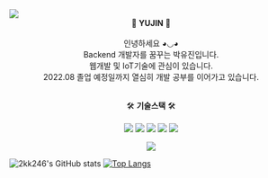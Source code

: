 <!--헤더-->
<img src="https://capsule-render.vercel.app/api?type=Waving&color=0:e1ebdd,100:a1bab5&height=230&section=header&text=Welcome&fontColor=525e5d&fontSize=60&&fontAlignY=45&desc=Yujin's GitHub Profile&descSize=15&descAlign=60" />

<div align="center">
  🎄 <strong>YUJIN</strong> 🎄<br><br>
  인녕하세요 ◕◡◕ <br>
  Backend 개발자를 꿈꾸는 박유진입니다.<br>
  웹개발 및 IoT기술에 관심이 있습니다.<br>
  2022.08 졸업 예정일까지 열심히 개발 공부를 이어가고 있습니다.<br><br>
  
  🛠 <strong>기술스택</strong> 🛠<br><br>
    <img src="https://img.shields.io/badge/HTML5-E34F26?style=flat-square&logo=HTML5&logoColor=white"/> <img src="https://img.shields.io/badge/CSS3-1572B6?style=flat-square&logo=CSS3&logoColor=white"/>
  <img src="https://img.shields.io/badge/Spirng-6DB33F?style=flat-square&logo=Spring&logoColor=white"/>
  <img src="https://img.shields.io/badge/JavaScript-F7DF1E?style=flat-square&logo=JavaScript&logoColor=black"/>
  <img src="https://img.shields.io/badge/jQuery-0769AD?style=flat-square&logo=jQuery&logoColor=black"/>

  
  <img src="https://img.shields.io/badge/GitHub-181717?style=flat-square&logo=GitHub&logoColor=white"/>
</div>


![2kk246's GitHub stats](https://github-readme-stats.vercel.app/api?username=2kk248425&show_icons=true&theme=radical)
[![Top Langs](https://github-readme-stats.vercel.app/api/top-langs/?username=2kk246&layout=compact)](https://github.com/2kk246/github-readme-stats)


<!--
**2kk246/2KK246** is a ✨ _special_ ✨ repository because its `README.md` (this file) appears on your GitHub profile.

Here are some ideas to get you started:

- 🔭 I’m currently working on ...
- 🌱 I’m currently learning ...
- 👯 I’m looking to collaborate on ...
- 🤔 I’m looking for help with ...
- 💬 Ask me about ...
- 📫 How to reach me: ...
- 😄 Pronouns: ...
- ⚡ Fun fact: ...
-->
